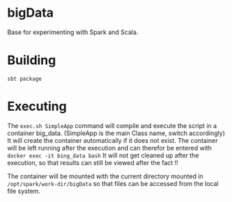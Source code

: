 # bigData
Base for experimenting with Spark and Scala.

# Building
`sbt package`

# Executing
The `exec.sh SimpleApp` command will compile and execute the script in a container big_data.
(SimpleApp is the main Class name, switch accordingly)
It will create the container automatically if it does not exist.
The container will be left running after the execution and can therefor be entered with `docker exec -it bing_data bash`
It will not get cleaned up after the execution, so that results can still be viewed after the fact !!

The container will be mounted with the current directory mounted in `/opt/spark/work-dir/bigData`
so that files can be accessed from the local file system.
